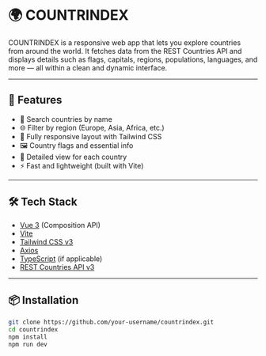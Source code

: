 # 🌍 COUNTRINDEX

COUNTRINDEX is a responsive web app that lets you explore countries from around the world. It fetches data from the REST Countries API and displays details such as flags, capitals, regions, populations, languages, and more — all within a clean and dynamic interface.

---

## 🚀 Features

- 🔎 Search countries by name
- 🌐 Filter by region (Europe, Asia, Africa, etc.)
- 🎨 Fully responsive layout with Tailwind CSS
- 🖼️ Country flags and essential info
- 📄 Detailed view for each country
- ⚡ Fast and lightweight (built with Vite)

---

## 🛠️ Tech Stack

- [Vue 3](https://vuejs.org/) (Composition API)
- [Vite](https://vitejs.dev/)
- [Tailwind CSS v3](https://tailwindcss.com/)
- [Axios](https://axios-http.com/)
- [TypeScript](https://www.typescriptlang.org/) (if applicable)
- [REST Countries API v3](https://restcountries.com/)

---

## 📦 Installation

```bash
git clone https://github.com/your-username/countrindex.git
cd countrindex
npm install
npm run dev
